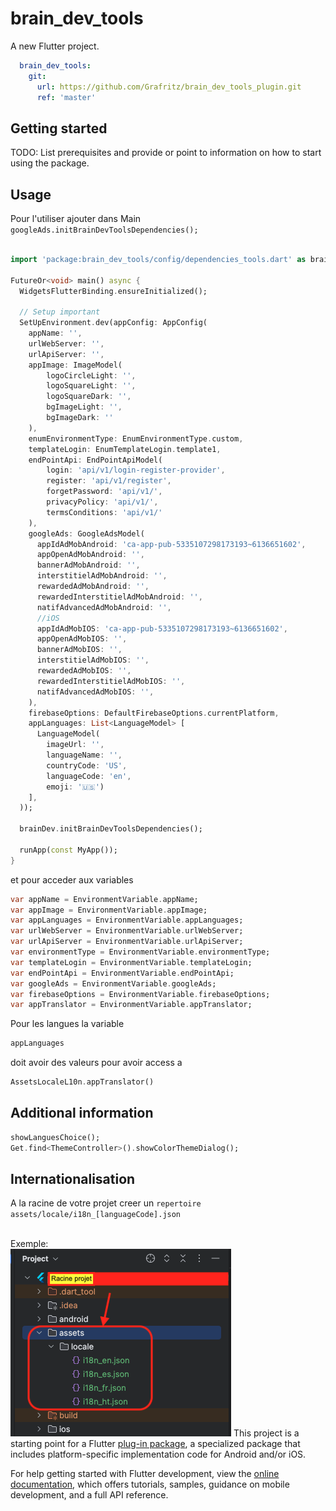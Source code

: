 # brain_dev_tools

A new Flutter project.

```yaml
  brain_dev_tools:
    git:
      url: https://github.com/Grafritz/brain_dev_tools_plugin.git
      ref: 'master'
```

## Getting started

TODO: List prerequisites and provide or point to information on how to
start using the package.

## Usage
Pour l'utiliser ajouter dans Main `googleAds.initBrainDevToolsDependencies();`

```dart

import 'package:brain_dev_tools/config/dependencies_tools.dart' as brainDev;

FutureOr<void> main() async {
  WidgetsFlutterBinding.ensureInitialized();

  // Setup important
  SetUpEnvironment.dev(appConfig: AppConfig(
    appName: '',
    urlWebServer: '',
    urlApiServer: '',
    appImage: ImageModel(
        logoCircleLight: '',
        logoSquareLight: '',
        logoSquareDark: '',
        bgImageLight: '',
        bgImageDark: ''
    ),
    enumEnvironmentType: EnumEnvironmentType.custom,
    templateLogin: EnumTemplateLogin.template1,
    endPointApi: EndPointApiModel(
        login: 'api/v1/login-register-provider',
        register: 'api/v1/register',
        forgetPassword: 'api/v1/',
        privacyPolicy: 'api/v1/',
        termsConditions: 'api/v1/'
    ),
    googleAds: GoogleAdsModel(
      appIdAdMobAndroid: 'ca-app-pub-5335107298173193~6136651602',
      appOpenAdMobAndroid: '',
      bannerAdMobAndroid: '',
      interstitielAdMobAndroid: '',
      rewardedAdMobAndroid: '',
      rewardedInterstitielAdMobAndroid: '',
      natifAdvancedAdMobAndroid: '',
      //iOS
      appIdAdMobIOS: 'ca-app-pub-5335107298173193~6136651602',
      appOpenAdMobIOS: '',
      bannerAdMobIOS: '',
      interstitielAdMobIOS: '',
      rewardedAdMobIOS: '',
      rewardedInterstitielAdMobIOS: '',
      natifAdvancedAdMobIOS: '',
    ),
    firebaseOptions: DefaultFirebaseOptions.currentPlatform,
    appLanguages: List<LanguageModel> [
      LanguageModel(
        imageUrl: '',
        languageName: '',
        countryCode: 'US',
        languageCode: 'en',
        emoji: '🇺🇸')
    ],
  ));
  
  brainDev.initBrainDevToolsDependencies();

  runApp(const MyApp());
}
```
et pour acceder aux variables
```dart
var appName = EnvironmentVariable.appName;
var appImage = EnvironmentVariable.appImage;
var appLanguages = EnvironmentVariable.appLanguages;
var urlWebServer = EnvironmentVariable.urlWebServer;
var urlApiServer = EnvironmentVariable.urlApiServer;
var environmentType = EnvironmentVariable.environmentType;
var templateLogin = EnvironmentVariable.templateLogin;
var endPointApi = EnvironmentVariable.endPointApi;
var googleAds = EnvironmentVariable.googleAds;
var firebaseOptions = EnvironmentVariable.firebaseOptions;
var appTranslator = EnvironmentVariable.appTranslator;
```
Pour les langues la variable
```dart 
appLanguages
``` 
doit avoir des valeurs pour avoir access a
```dart
AssetsLocaleL10n.appTranslator()
```
## Additional information
```dart
showLanguesChoice();
Get.find<ThemeController>().showColorThemeDialog();
```
## Internationalisation
A la racine de votre projet creer un ``repertoire assets/locale/i18n_[languageCode].json``

<br />Exemple:<br />
![image](img_demo/asset_locale.png)
This project is a starting point for a Flutter
[plug-in package](https://flutter.dev/to/develop-plugins),
a specialized package that includes platform-specific implementation code for
Android and/or iOS.

For help getting started with Flutter development, view the
[online documentation](https://docs.flutter.dev), which offers tutorials,
samples, guidance on mobile development, and a full API reference.


